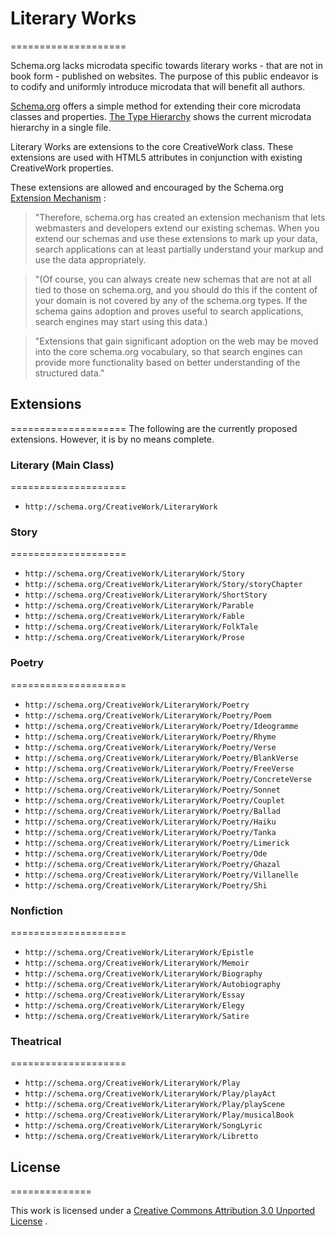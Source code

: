 # Literary Works
====================

Schema.org lacks microdata specific towards literary works - that are not in book form - published on websites. The purpose of this public endeavor is to codify and uniformly introduce microdata that will benefit all authors.

[Schema.org](http://schema.org) offers a simple method for extending their core microdata classes and properties. [The Type Hierarchy](http://schema.org/docs/full.html) shows the current microdata hierarchy in a single file.

Literary Works are extensions to the core CreativeWork class. These extensions are used with HTML5 attributes in conjunction with existing CreativeWork properties.

These extensions are allowed and encouraged by the Schema.org  [Extension Mechanism](http://schema.org/docs/extension.html) :

>"Therefore, schema.org has created an extension mechanism that lets webmasters and developers extend our existing schemas. When you extend our schemas and use these extensions to mark up your data, search applications can at least partially understand your markup and use the data appropriately.

>"(Of course, you can always create new schemas that are not at all tied to those on schema.org, and you should do this if the content of your domain is not covered by any of the schema.org types. If the schema gains adoption and proves useful to search applications, search engines may start using this data.)

>"Extensions that gain significant adoption on the web may be moved into the core schema.org vocabulary, so that search engines can provide more functionality based on better understanding of the structured data."


## Extensions
====================
The following are the currently proposed extensions. However, it is by no means complete.


### Literary (Main Class)
====================
* ```http://schema.org/CreativeWork/LiteraryWork```

### Story
====================
* ```http://schema.org/CreativeWork/LiteraryWork/Story```
* ```http://schema.org/CreativeWork/LiteraryWork/Story/storyChapter```
* ```http://schema.org/CreativeWork/LiteraryWork/ShortStory```
* ```http://schema.org/CreativeWork/LiteraryWork/Parable```
* ```http://schema.org/CreativeWork/LiteraryWork/Fable```
* ```http://schema.org/CreativeWork/LiteraryWork/FolkTale```
* ```http://schema.org/CreativeWork/LiteraryWork/Prose```

### Poetry
====================
* ```http://schema.org/CreativeWork/LiteraryWork/Poetry```
* ```http://schema.org/CreativeWork/LiteraryWork/Poetry/Poem```
* ```http://schema.org/CreativeWork/LiteraryWork/Poetry/Ideogramme```
* ```http://schema.org/CreativeWork/LiteraryWork/Poetry/Rhyme```
* ```http://schema.org/CreativeWork/LiteraryWork/Poetry/Verse```
* ```http://schema.org/CreativeWork/LiteraryWork/Poetry/BlankVerse```
* ```http://schema.org/CreativeWork/LiteraryWork/Poetry/FreeVerse```
* ```http://schema.org/CreativeWork/LiteraryWork/Poetry/ConcreteVerse```
* ```http://schema.org/CreativeWork/LiteraryWork/Poetry/Sonnet```
* ```http://schema.org/CreativeWork/LiteraryWork/Poetry/Couplet```
* ```http://schema.org/CreativeWork/LiteraryWork/Poetry/Ballad```
* ```http://schema.org/CreativeWork/LiteraryWork/Poetry/Haiku```
* ```http://schema.org/CreativeWork/LiteraryWork/Poetry/Tanka```
* ```http://schema.org/CreativeWork/LiteraryWork/Poetry/Limerick```
* ```http://schema.org/CreativeWork/LiteraryWork/Poetry/Ode```
* ```http://schema.org/CreativeWork/LiteraryWork/Poetry/Ghazal```
* ```http://schema.org/CreativeWork/LiteraryWork/Poetry/Villanelle```
* ```http://schema.org/CreativeWork/LiteraryWork/Poetry/Shi```

### Nonfiction
====================
* ```http://schema.org/CreativeWork/LiteraryWork/Epistle```
* ```http://schema.org/CreativeWork/LiteraryWork/Memoir```
* ```http://schema.org/CreativeWork/LiteraryWork/Biography```
* ```http://schema.org/CreativeWork/LiteraryWork/Autobiography```
* ```http://schema.org/CreativeWork/LiteraryWork/Essay```
* ```http://schema.org/CreativeWork/LiteraryWork/Elegy```
* ```http://schema.org/CreativeWork/LiteraryWork/Satire```

### Theatrical
====================
* ```http://schema.org/CreativeWork/LiteraryWork/Play```
* ```http://schema.org/CreativeWork/LiteraryWork/Play/playAct```
* ```http://schema.org/CreativeWork/LiteraryWork/Play/playScene```
* ```http://schema.org/CreativeWork/LiteraryWork/Play/musicalBook```
* ```http://schema.org/CreativeWork/LiteraryWork/SongLyric```
* ```http://schema.org/CreativeWork/LiteraryWork/Libretto```





## License
==============

This work is licensed under a [Creative Commons Attribution 3.0 Unported License](http://creativecommons.org/licenses/by/3.0/deed.en_US) .